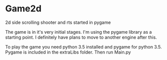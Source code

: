 # Game2d
2d side scrolling shooter and rts started in pygame

The game is in it's very initial stages.
I'm using the pygame library as a starting point.
I definitely have plans to move to another engine after this.

To play the game you need python 3.5 installed and pygame for python 3.5.
Pygame is included in the extraLibs folder.
Then run Main.py
